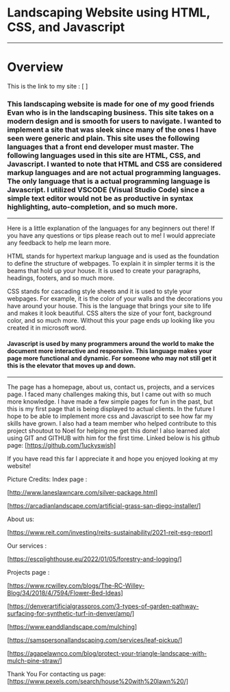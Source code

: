 # Landscaping Website using HTML, CSS, and Javascript
---
# Overview
This is the link to my site : [ ]
### This landscaping website is made for one of my good friends Evan who is in the landscaping business. This site takes on a modern design and is smooth for users to navigate. I wanted to implement a site that was sleek since many of the ones I have seen were generic and plain. This site uses the following languages that a front end developer must master. The following languages used in this site are HTML, CSS, and Javascript. I wanted to note that HTML and CSS are considered markup languages and are not actual programming languages. The only language that is a actual programming language is Javascript. I utilized VSCODE (Visual Studio Code) since a simple text editor would not be as productive in syntax highlighting, auto-completion, and so much more. 
---
Here is a little explanation of the languages for any beginners out there! If you have any questions or tips please reach out to me! I would appreciate any feedback to help me learn more. 

HTML stands for hypertext markup language and is used as the foundation to define the structure of webpages. To explain it in simpler terms it is the beams that hold up your house. It is used to create your paragraphs, headings, footers, and so much more.

CSS stands for cascading style sheets and it is used to style your webpages. For example, it is the color of your walls and the decorations you have around your house. This is the language that brings your site to life and makes it look beautiful. CSS alters the size of your font, background color, and so much more. Without this your page ends up looking like you created it in microsoft word. 

#### Javascript is used by many programmers around the world to make the document more interactive and responsive. This language makes your page more functional and dynamic. For someone who may not still get it this is the elevator that moves up and down. 
---
The page has a homepage, about us, contact us, projects, and a services page. I faced many challenges making this, but I came out with so much more knowledge. I have made a few simple pages for fun in the past, but this is my first page that is being displayed to actual clients. In the future I hope to be able to implement more css and Javascript to see how far my skills have grown. I also had a team member who helped contribute to this project shoutout to Noel for helping me get this done! I also learned alot using GIT and GITHUB with him for the first time. Linked below is his github page:
[https://github.com/1uckyswish]

If you have read this far I appreciate it and hope you enjoyed looking at my website!

Picture Credits:
Index page : 

[http://www.laneslawncare.com/silver-package.html]

[https://arcadianlandscape.com/artificial-grass-san-diego-installer/]

About us:

[https://www.reit.com/investing/reits-sustainability/2021-reit-esg-report]

Our services : 

[https://escplighthouse.eu/2022/01/05/forestry-and-logging/]

Projects page : 

[https://www.rcwilley.com/blogs/The-RC-Willey-Blog/34/2018/4/7594/Flower-Bed-Ideas]

[https://denverartificialgrasspros.com/3-types-of-garden-pathway-surfacing-for-synthetic-turf-in-denver/amp/]

[https://www.eanddlandscape.com/mulching]

[https://samspersonallandscaping.com/services/leaf-pickup/]

[https://agapelawnco.com/blog/protect-your-triangle-landscape-with-mulch-pine-straw/]

Thank You For contacting us page: 
[https://www.pexels.com/search/house%20with%20lawn%20/]

